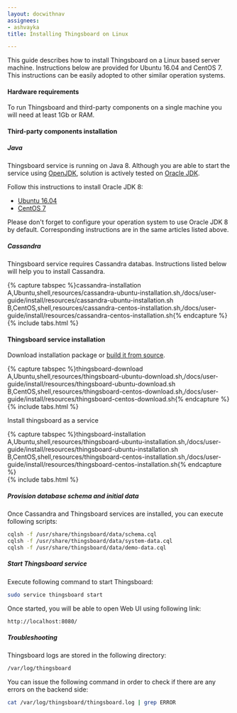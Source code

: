 ```yaml
---
layout: docwithnav
assignees:
- ashvayka
title: Installing Thingsboard on Linux

---
```


This guide describes how to install Thingsboard on a Linux based server machine.
Instructions below are provided for Ubuntu 16.04 and CentOS 7. 
This instructions can be easily adopted to other similar operation systems. 

#### Hardware requirements

To run Thingsboard and third-party components on a single machine you will need at least 1Gb or RAM.

#### Third-party components installation

##### Java

Thingsboard service is running on Java 8. 
Although you are able to start the service using [OpenJDK](http://openjdk.java.net/), 
solution is actively tested on [Oracle JDK](http://www.oracle.com/technetwork/java/javase/overview/index.html).

Follow this instructions to install Oracle JDK 8:

 - [Ubuntu 16.04](https://www.digitalocean.com/community/tutorials/how-to-install-java-with-apt-get-on-ubuntu-16-04#installing-the-oracle-jdk)
 - [CentOS 7](https://www.digitalocean.com/community/tutorials/how-to-install-java-on-centos-and-fedora#install-oracle-java-8)

Please don't forget to configure your operation system to use Oracle JDK 8 by default. 
Corresponding instructions are in the same articles listed above.


##### Cassandra

Thingsboard service requires Cassandra databas.
Instructions listed below will help you to install Cassandra.

{% capture tabspec %}cassandra-installation
A,Ubuntu,shell,resources/cassandra-ubuntu-installation.sh,/docs/user-guide/install/resources/cassandra-ubuntu-installation.sh
B,CentOS,shell,resources/cassandra-centos-installation.sh,/docs/user-guide/install/resources/cassandra-centos-installation.sh{% endcapture %}  
{% include tabs.html %}

#### Thingsboard service installation

Download installation package or [build it from source](/docs/user-guide/install/building-from-source).

{% capture tabspec %}thingsboard-download
A,Ubuntu,shell,resources/thingsboard-ubuntu-download.sh,/docs/user-guide/install/resources/thingsboard-ubuntu-download.sh
B,CentOS,shell,resources/thingsboard-centos-download.sh,/docs/user-guide/install/resources/thingsboard-centos-download.sh{% endcapture %}  
{% include tabs.html %}

Install thingsboard as a service

{% capture tabspec %}thingsboard-installation
A,Ubuntu,shell,resources/thingsboard-ubuntu-installation.sh,/docs/user-guide/install/resources/thingsboard-ubuntu-installation.sh
B,CentOS,shell,resources/thingsboard-centos-installation.sh,/docs/user-guide/install/resources/thingsboard-centos-installation.sh{% endcapture %}  
{% include tabs.html %}

##### Provision database schema and initial data

Once Cassandra and Thingsboard services are installed, you can execute following scripts:

```bash
cqlsh -f /usr/share/thingsboard/data/schema.cql
cqlsh -f /usr/share/thingsboard/data/system-data.cql
cqlsh -f /usr/share/thingsboard/data/demo-data.cql
```

##### Start Thingsboard service

Execute following command to start Thingsboard:

```bash
sudo service thingsboard start
```
 
Once started, you will be able to open Web UI using following link:

```bash
http://localhost:8080/
```

##### Troubleshooting

Thingsboard logs are stored in the following directory:
 
```bash
/var/log/thingsboard
```

You can issue the following command in order to check if there are any errors on the backend side:
 
```bash
cat /var/log/thingsboard/thingsboard.log | grep ERROR
```
